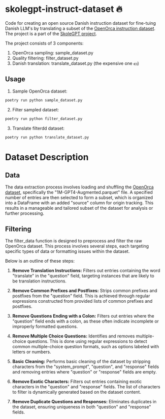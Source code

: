 # skolegpt-instruct-dataset 🔥

Code for creating an open source Danish instruction dataset for fine-tuing Danish LLM's by translating a subset of the [OpenOrca instruction dataset](https://huggingface.co/datasets/Open-Orca/OpenOrca). The project is a part of the [SkoleGPT project](https://skolegpt.dk/).

The project consists of 3 components:

1. OpenOrca sampling: sample_dataset.py
2. Quality filtering: filter_dataset.py
3. Danish translation: translate_dataset.py (the expensive one 💵)

## Usage
1. Sample OpenOrca dataset:
```bash
poetry run python sample_dataset.py 
```

2. Filter sampled dataset:
```bash
poetry run python filter_dataset.py
```

3. Translate filterdd dataset:
```bash
poetry run python translate_dataset.py
```
# Dataset Description
## Data
The data extraction process involves loading and shuffling the [OpenOrca dataset](https://huggingface.co/datasets/Open-Orca/OpenOrca), specifically the "1M-GPT4-Augmented.parquet" file. A specified number of entries are then selected to form a subset, which is organized into a DataFrame with an added "source" column for origin tracking. This results in a manageable and tailored subset of the dataset for analysis or further processing.

## Filtering
The filter_data function is designed to preprocess and filter the raw OpenOrca dataset. This process involves several steps, each targeting specific types of data or formatting issues within the dataset. 

Below is an outline of these steps:

1. **Remove Translation Instructions:** Filters out entries containing the word "translate" in the "question" field, targeting instances that are likely to be translation instructions.

2. **Remove Common Prefixes and Postfixes:** Strips common prefixes and postfixes from the "question" field. This is achieved through regular expressions constructed from provided lists of common prefixes and postfixes.

3. **Remove Questions Ending with a Colon:** Filters out entries where the "question" field ends with a colon, as these often indicate incomplete or improperly formatted questions.

4. **Remove Multiple Choice Questions:** Identifies and removes multiple-choice questions. This is done using regular expressions to detect common multiple-choice question formats, such as options labeled with letters or numbers.

5. **Basic Cleaning:** Performs basic cleaning of the dataset by stripping characters from the "system_prompt", "question", and "response" fields and removing entries where "question" or "response" fields are empty.

6. **Remove Exotic Characters:** Filters out entries containing exotic characters in the "question" and "response" fields. The list of characters to filter is dynamically generated based on the dataset content.

7. **Remove Duplicate Questions and Responses:** Eliminates duplicates in the dataset, ensuring uniqueness in both "question" and "response" fields.